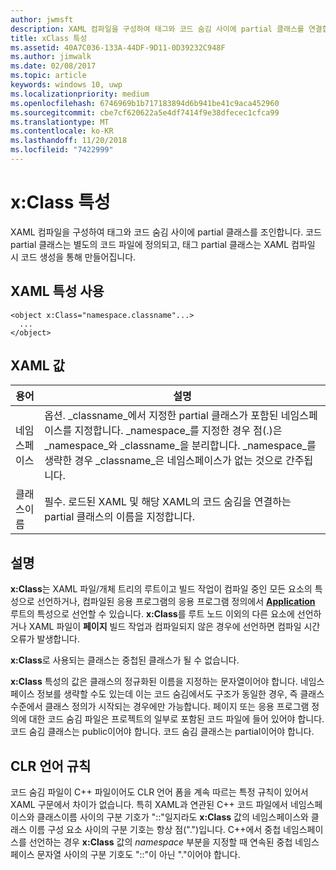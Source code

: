 ```yaml
---
author: jwmsft
description: XAML 컴파일을 구성하여 태그와 코드 숨김 사이에 partial 클래스를 연결합니다. 코드 partial 클래스는 별도의 코드 파일에 정의되고, 태그 partial 클래스는 XAML 컴파일 시 코드 생성을 통해 만들어집니다.
title: xClass 특성
ms.assetid: 40A7C036-133A-44DF-9D11-0D39232C948F
ms.author: jimwalk
ms.date: 02/08/2017
ms.topic: article
keywords: windows 10, uwp
ms.localizationpriority: medium
ms.openlocfilehash: 6746969b1b717183894d6b941be41c9aca452960
ms.sourcegitcommit: cbe7cf620622a5e4df7414f9e38dfecec1cfca99
ms.translationtype: MT
ms.contentlocale: ko-KR
ms.lasthandoff: 11/20/2018
ms.locfileid: "7422999"
---
```

# <a name="xclass-attribute"></a>x:Class 특성


XAML 컴파일을 구성하여 태그와 코드 숨김 사이에 partial 클래스를 조인합니다. 코드 partial 클래스는 별도의 코드 파일에 정의되고, 태그 partial 클래스는 XAML 컴파일 시 코드 생성을 통해 만들어집니다.

## <a name="xaml-attribute-usage"></a>XAML 특성 사용


``` syntax
<object x:Class="namespace.classname"...>
  ...
</object>
```

## <a name="xaml-values"></a>XAML 값

| 용어 | 설명 |
|------|-------------|
| 네임스페이스 | 옵션. _classname_에서 지정한 partial 클래스가 포함된 네임스페이스를 지정합니다. _namespace_를 지정한 경우 점(.)은 _namespace_와 _classname_을 분리합니다. _namespace_를 생략한 경우 _classname_은 네임스페이스가 없는 것으로 간주됩니다. |
| 클래스이름 | 필수. 로드된 XAML 및 해당 XAML의 코드 숨김을 연결하는 partial 클래스의 이름을 지정합니다. | 

## <a name="remarks"></a>설명

**x:Class**는 XAML 파일/개체 트리의 루트이고 빌드 작업이 컴파일 중인 모든 요소의 특성으로 선언하거나, 컴파일된 응용 프로그램의 응용 프로그램 정의에서 [**Application**](https://msdn.microsoft.com/library/windows/apps/br242324) 루트의 특성으로 선언할 수 있습니다. **x:Class**를 루트 노드 이외의 다른 요소에 선언하거나 XAML 파일이 **페이지** 빌드 작업과 컴파일되지 않은 경우에 선언하면 컴파일 시간 오류가 발생합니다.

**x:Class**로 사용되는 클래스는 중첩된 클래스가 될 수 없습니다.

**x:Class** 특성의 값은 클래스의 정규화된 이름을 지정하는 문자열이어야 합니다. 네임스페이스 정보를 생략할 수도 있는데 이는 코드 숨김에서도 구조가 동일한 경우, 즉 클래스 수준에서 클래스 정의가 시작되는 경우에만 가능합니다. 페이지 또는 응용 프로그램 정의에 대한 코드 숨김 파일은 프로젝트의 일부로 포함된 코드 파일에 들어 있어야 합니다. 코드 숨김 클래스는 public이어야 합니다. 코드 숨김 클래스는 partial이어야 합니다.

## <a name="clr-language-rules"></a>CLR 언어 규칙

코드 숨김 파일이 C++ 파일이어도 CLR 언어 폼을 계속 따르는 특정 규칙이 있어서 XAML 구문에서 차이가 없습니다. 특히 XAML과 연관된 C++ 코드 파일에서 네임스페이스와 클래스이름 사이의 구분 기호가 "::"일지라도 **x:Class** 값의 네임스페이스와 클래스 이름 구성 요소 사이의 구분 기호는 항상 점(".")입니다. C++에서 중첩 네임스페이스를 선언하는 경우 **x:Class** 값의 *namespace* 부분을 지정할 때 연속된 중첩 네임스페이스 문자열 사이의 구분 기호도 "::"이 아닌 "."이어야 합니다.

